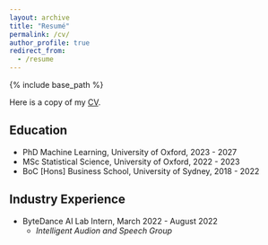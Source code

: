 ```yaml
---
layout: archive
title: "Resumé"
permalink: /cv/
author_profile: true
redirect_from:
  - /resume
---
```


{% include base_path %}

Here is a copy of my [CV](\files\Huidong_Liang_DPhil_Resume.pdf).

Education
------
* PhD Machine Learning, University of Oxford, 2023 - 2027
* MSc Statistical Science, University of Oxford, 2022 - 2023
* BoC \[Hons\] Business School, University of Sydney, 2018 - 2022

Industry Experience
------
* ByteDance AI Lab Intern, March 2022 - August 2022
  * *Intelligent Audion and Speech Group* 
